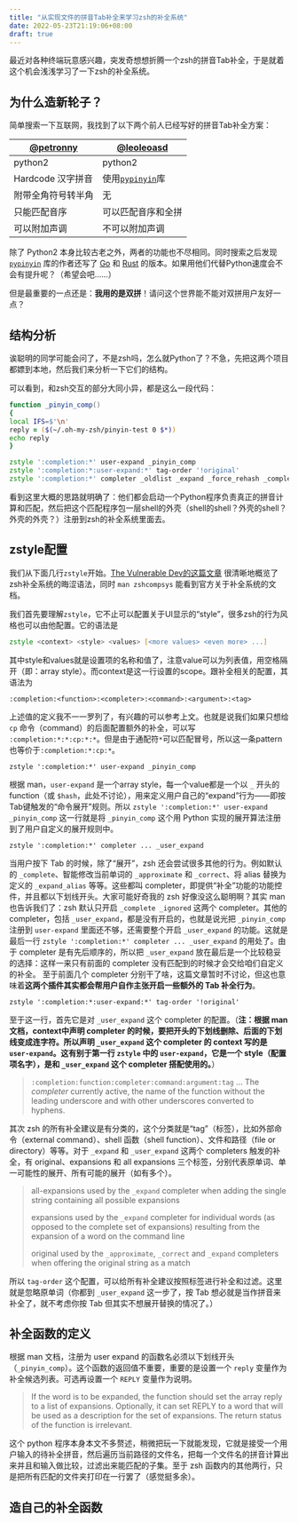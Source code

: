 ```yaml
---
title: "从实现文件的拼音Tab补全来学习zsh的补全系统"
date: 2022-05-23T21:19:06+08:00
draft: true
---
```


最近对各种终端玩意感兴趣，突发奇想想折腾一个zsh的拼音Tab补全，于是就着这个机会浅浅学习了一下zsh的补全系统。

## 为什么造新轮子？
简单搜索一下互联网，我找到了以下两个前人已经写好的拼音Tab补全方案：

| [@petronny](https://github.com/petronny/pinyin-completion) | [@leoleoasd](https://gist.github.com/leoleoasd/8f63b0c8af0ce96157f989340ad70bfa) |
| --- | --- |
| python2 | python2 |
| Hardcode 汉字拼音 | 使用[`pypinyin`](https://github.com/mozillazg/python-pinyin)库 |
| 附带全角符号转半角 | 无 |
| 只能匹配音序 | 可以匹配音序和全拼 |
| 可以附加声调 | 不可以附加声调 |

除了 Python2 本身比较古老之外，两者的功能也不尽相同。同时搜索之后发现 [`pypinyin`](https://github.com/mozillazg/python-pinyin) 库的作者还写了 [Go](https://github.com/mozillazg/go-pinyin) 和 [Rust](https://github.com/mozillazg/rust-pinyin) 的版本。如果用他们代替Python速度会不会有提升呢？（希望会吧……）

但是最重要的一点还是：**我用的是双拼**！请问这个世界能不能对双拼用户友好一点？

## 结构分析
诶聪明的同学可能会问了，不是zsh吗，怎么就Python了？不急，先把这两个项目都嫖到本地，然后我们来分析一下它们的结构。

可以看到，和zsh交互的部分大同小异，都是这么一段代码：
```zsh
function _pinyin_comp()
{
local IFS=$'\n'
reply = ($(~/.oh-my-zsh/pinyin-test 0 $*))
echo reply
}

zstyle ':completion:*' user-expand _pinyin_comp
zstyle ':completion:*:user-expand:*' tag-order '!original'
zstyle ':completion:*' completer _oldlist _expand _force_rehash _complete _match _user_expand
```

看到这里大概的思路就明确了：他们都会启动一个Python程序负责真正的拼音计算和匹配，然后把这个匹配程序包一层shell的外壳（shell的shell？外壳的shell？外壳的外壳？）注册到zsh的补全系统里面去。

## zstyle配置
我们从下面几行`zstyle`开始。[The Vulnerable Dev的这篇文章](https://thevaluable.dev/zsh-completion-guide-examples/) 很清晰地概览了zsh补全系统的晦涩语法，同时 `man zshcompsys` 能看到官方关于补全系统的文档。

我们首先要理解`zstyle`，它不止可以配置关于UI显示的“style”，很多zsh的行为风格也可以由他配置。它的语法是

```zsh
zstyle <context> <style> <values> [<more values> <even more> ...]
```

其中style和values就是设置项的名称和值了，注意value可以为列表值，用空格隔开（即：array style）。而context是这一行设置的scope。跟补全相关的配置，其语法为

```
:completion:<function>:<completer>:<command>:<argument>:<tag>
```

上述值的定义我不一一罗列了，有兴趣的可以参考上文。也就是说我们如果只想给 `cp` 命令（command）的后面配置额外的补全，可以写 `:completion:*:*:cp:*:*`。但是由于通配符`*`可以匹配冒号，所以这一条pattern也等价于`:completion:*:cp:*`。

`zstyle ':completion:*' user-expand _pinyin_comp`

根据 man，`user-expand` 是一个array style，每一个value都是一个以 `_` 开头的function（或 `$hash`，此处不讨论），用来定义用户自己的“expand”行为——即按Tab键触发的“命令展开”规则。所以 `zstyle ':completion:*' user-expand _pinyin_comp` 这一行就是将 `_pinyin_comp` 这个用 Python 实现的展开算法注册到了用户自定义的展开规则中。

`zstyle ':completion:*' completer ... _user_expand`

当用户按下 Tab 的时候，除了“展开”，zsh 还会尝试很多其他的行为。例如默认的 `_complete`、智能修改当前单词的 `_approximate` 和 `_correct`、将 alias 替换为定义的 `_expand_alias` 等等。这些都叫 completer，即提供“补全”功能的功能控件，并且都以下划线开头。大家可能好奇我的 zsh 好像没这么聪明啊？其实 man 也告诉我们了：zsh 默认只开启 `_complete _ignored` 这两个 completer。其他的 completer，包括 `_user_expand`，都是没有开启的，也就是说光把 `_pinyin_comp` 注册到 `user-expand` 里面还不够，还需要整个开启 `_user_expand` 的功能。这就是最后一行 `zstyle ':completion:*' completer ... _user_expand` 的用处了。由于 completer 是有先后顺序的，所以把 `_user_expand` 放在最后是一个比较稳妥的选择：这样一来只有前面的 completer 没有匹配到的时候才会交给咱们自定义的补全。
至于前面几个 completer 分别干了啥，这篇文章暂时不讨论，但这也意味着**这两个插件其实都会帮用户自作主张开启一些额外的 Tab 补全行为**。

`zstyle ':completion:*:user-expand:*' tag-order '!original'`

至于这一行，首先它是对 `_user_expand` 这个 completer 的配置。（**注：根据 man 文档，context中声明 completer 的时候，要把开头的下划线删除、后面的下划线变成连字符。所以声明 `_user_expand` 这个 completer 的 context 写的是 `user-expand`。这有别于第一行 `zstyle` 中的 `user-expand`，它是一个 style（配置项名字），是和 `_user_expand` 这个 completer 搭配使用的。**）

> `:completion:function:completer:command:argument:tag` 
> ...
> The *completer* currently active, the name of the function without the leading underscore and with other underscores converted to hyphens.

其次 zsh 的所有补全建议是有分类的，这个分类就是“tag”（标签），比如外部命令（external command）、shell 函数（shell function）、文件和路径（file or directory）等等。对于 `_expand` 和 `_user_expand` 这两个 completers 触发的补全，有 original、expansions 和 all expansions 三个标签，分别代表原单词、单一可能性的展开、所有可能的展开（如有多个）。

> all-expansions
> used by the `_expand` completer when adding the single string containing all possible expansions
> 
> expansions
> used by the `_expand` completer for individual words (as opposed to the complete set of expansions) resulting from the expansion of a word on the command line
> 
> original
> used by the `_approximate`, `_correct` and `_expand` completers when offering the original string as a match

所以 `tag-order` 这个配置，可以给所有补全建议按照标签进行补全和过滤。这里就是忽略原单词（你都到 `_user_expand` 这一步了，按 Tab 想必就是当作拼音来补全了，就不考虑你按 Tab 但其实不想展开替换的情况了。）

## 补全函数的定义
根据 man 文档，注册为 user expand 的函数名必须以下划线开头（`_pinyin_comp`）。这个函数的返回值不重要，重要的是设置一个 `reply` 变量作为补全候选列表。可选再设置一个 `REPLY` 变量作为说明。

>If the word is to be expanded, the function should set the array reply to a list of expansions. Optionally, it can set REPLY to a word that will be used as a description for the set of expansions.  The return status of the function is irrelevant.

这个 python 程序本身本文不多赘述，稍微把玩一下就能发现，它就是接受一个用户输入的待补全拼音，然后遍历当前路径的文件名，把每一个文件名的拼音计算出来并且和输入做比较，过滤出来能匹配的子集。至于 zsh 函数内的其他两行，只是把所有匹配的文件夹打印在一行罢了（感觉挺多余）。

## 造自己的补全函数